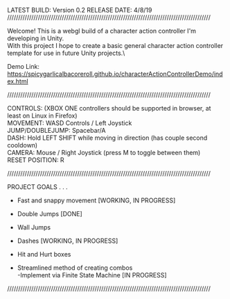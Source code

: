LATEST BUILD: Version 0.2
  RELEASE DATE: 4/8/19
/////////////////////////////////////////////////////////////////////////////////////////////

Welcome! This is a webgl build of a character action controller I'm developing in Unity.\
With this project I hope to create a basic general character action controller template for use in future Unity projects.\

Demo Link: https://spicygarlicalbacoreroll.github.io/characterActionControllerDemo/index.html

/////////////////////////////////////////////////////////////////////////////////////////////

CONTROLS: (XBOX ONE controllers should be supported in browser, at least on Linux in Firefox)\
  MOVEMENT: WASD Controls / Left Joystick\
  JUMP/DOUBLEJUMP:  Spacebar/A\
  DASH:     Hold LEFT SHIFT while moving in direction (has couple second cooldown)\
  CAMERA:   Mouse / Right Joystick  (press M to toggle between them)\
  RESET POSITION:   R
  
/////////////////////////////////////////////////////////////////////////////////////////////

PROJECT GOALS . . .

  - Fast and snappy movement  [WORKING, IN PROGRESS]
  
  - Double Jumps [DONE]
  
  - Wall Jumps
  
  - Dashes      [WORKING, IN PROGRESS]
  
  - Hit and Hurt boxes
    
  - Streamlined method of creating combos\
    -Implement via Finite State Machine   [IN PROGRESS]

/////////////////////////////////////////////////////////////////////////////////////////////
